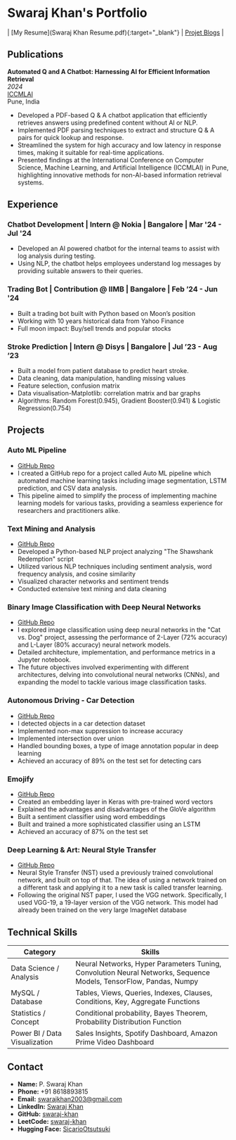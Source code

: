 # Swaraj Khan's Portfolio

|  [My Resume](Swaraj Khan Resume.pdf){:target="_blank"} | [Projet Blogs](https://swarajkhan.quarto.pub/testing-blog/) |


## Publications

**Automated Q and A Chatbot: Harnessing AI for Efficient Information Retrieval**  
*2024*  
[ICCMLAI](https://theconferenceworld.org/conference_album.php?al_id=647)  
Pune, India

- Developed a PDF-based Q & A chatbot application that efficiently retrieves answers using predefined content without AI or NLP.
- Implemented PDF parsing techniques to extract and structure Q & A pairs for quick lookup and response.
- Streamlined the system for high accuracy and low latency in response times, making it suitable for real-time applications.
- Presented findings at the International Conference on Computer Science, Machine Learning, and Artificial Intelligence (ICCMLAI) in Pune, highlighting innovative methods for non-AI-based information retrieval systems.


## Experience

### Chatbot Development | Intern @ Nokia | Bangalore | Mar '24 - Jul '24
- Developed an AI powered chatbot for the internal teams to assist with log analysis during testing.
- Using NLP, the chatbot helps employees understand log messages by providing suitable answers to their queries.

### Trading Bot | Contribution @ IIMB | Bangalore | Feb ’24 - Jun '24
- Built a trading bot built with Python based on Moon’s position
- Working with 10 years historical data from Yahoo Finance
- Full moon impact: Buy/sell trends and popular stocks

### Stroke Prediction | Intern @ Disys | Bangalore | Jul ’23 - Aug ’23
- Built a model from patient database to predict heart stroke.
- Data cleaning, data manipulation, handling missing values
- Feature selection, confusion matrix
- Data visualisation-Matplotlib: correlation matrix and bar graphs
- Algorithms: Random Forest(0.945), Gradient Booster(0.941) & Logistic Regression(0.754)

## Projects

### Auto ML Pipeline
- [GitHub Repo](https://github.com/swaraj-khan/AutoML-Data-Pipeline)
- I created a GitHub repo for a project called Auto ML pipeline which automated machine learning tasks including image segmentation, LSTM prediction, and CSV data analysis.
- This pipeline aimed to simplify the process of implementing machine learning models for various tasks, providing a seamless experience for researchers and practitioners alike.

### Text Mining and Analysis
- [GitHub Repo](https://github.com/swaraj-khan/Shawshank-Redemption-Script-for-NLP)
- Developed a Python-based NLP project analyzing "The Shawshank Redemption" script
- Utilized various NLP techniques including sentiment analysis, word frequency analysis, and cosine similarity
- Visualized character networks and sentiment trends
- Conducted extensive text mining and data cleaning

### Binary Image Classification with Deep Neural Networks
- [GitHub Repo](https://github.com/swaraj-khan/Deep-Neural-Netwroks/blob/main/2.%20Binary_Classification.pdf)
- I explored image classification using deep neural networks in the "Cat vs. Dog" project, assessing the performance of 2-Layer (72% accuracy) and L-Layer (80% accuracy) neural network models.
- Detailed architecture, implementation, and performance metrics in a Jupyter notebook.
- The future objectives involved experimenting with different architectures, delving into convolutional neural networks (CNNs), and expanding the model to tackle various image classification tasks.

### Autonomous Driving - Car Detection
- [GitHub Repo](https://github.com/swaraj-khan/Deep-Neural-Netwroks/blob/main/Autonomous_driving_application_Car_detection.ipynb)
- I detected objects in a car detection dataset
- Implemented non-max suppression to increase accuracy
- Implemented intersection over union
- Handled bounding boxes, a type of image annotation popular in deep learning
- Achieved an accuracy of 89% on the test set for detecting cars 

### Emojify
- [GitHub Repo](https://github.com/swaraj-khan/Deep-Neural-Netwroks/blob/main/Emoji_v3a.ipynb)
- Created an embedding layer in Keras with pre-trained word vectors
- Explained the advantages and disadvantages of the GloVe algorithm
- Built a sentiment classifier using word embeddings
- Built and trained a more sophisticated classifier using an LSTM
- Achieved an accuracy of 87% on the test set

### Deep Learning & Art: Neural Style Transfer
- [GitHub Repo](https://github.com/swaraj-khan/Deep-Neural-Netwroks/blob/main/art-generation-with-neural-style-transfer.ipynb)
- Neural Style Transfer (NST) used a previously trained convolutional network, and built on top of that. The idea of using a network trained on a different task and applying it to a new task is called transfer learning.
- Following the original NST paper, I used the VGG network. Specifically, I used VGG-19, a 19-layer version of the VGG network. This model had already been trained on the very large ImageNet database


## Technical Skills

| Category                   | Skills                                                                                   |
|----------------------------|------------------------------------------------------------------------------------------|
| Data Science / Analysis    | Neural Networks, Hyper Parameters Tuning, Convolution Neural Networks, Sequence Models, TensorFlow, Pandas, Numpy |
| MySQL / Database           | Tables, Views, Queries, Indexes, Clauses, Conditions, Key, Aggregate Functions          |
| Statistics / Concept       | Conditional probability, Bayes Theorem, Probability Distribution Function                |
| Power BI / Data Visualization | Sales Insights, Spotify Dashboard, Amazon Prime Video Dashboard                         |


## Contact

- **Name:** P. Swaraj Khan
- **Phone:** +91 8618893815
- **Email:** swarajkhan2003@gmail.com
- **LinkedIn:** [Swaraj Khan](https://www.linkedin.com/in/swaraj-khan/)
- **GitHub:** [swaraj-khan](https://github.com/swaraj-khan)
- **LeetCode:** [swaraj-khan](https://leetcode.com/swaraj-khan/)
- **Hugging Face:** [SicarioOtsutsuki](https://huggingface.co/SicarioOtsutsuki)
